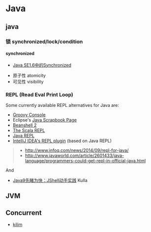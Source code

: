 Java
====

## java

### 锁 synchronized/lock/condition

#### synchronized

- [Java SE1.6中的Synchronized](http://ifeve.com/java-synchronized/)

* 原子性 atomicity
* 可见性 visibility


### REPL (Read Eval Print Loop)

Some currently available REPL alternatives for Java are:
* [Groovy Console](http://groovy.codehaus.org/Groovy+Console)
* Eclipse's [Java Scrapbook Page][]
* [Beanshell 2](https://code.google.com/p/beanshell2/)
* [The Scala REPL](http://www.scala-lang.org/old/node/2097)
* [Java REPL](https://github.com/albertlatacz/java-repl)
* [IntelliJ IDEA's REPL plugin][] (based on Java REPL)

>- http://www.infoq.com/news/2014/09/repl-for-java/
>- http://www.javaworld.com/article/2601433/java-language/programmers-could-get-repl-in-official-java.html

And

- [Java9先睹为快：JShell动手实践](http://www.importnew.com/16353.html) Kulla

[Java Scrapbook Page]: http://help.eclipse.org/luna/index.jsp?topic=%2Forg.eclipse.jdt.doc.user%2Ftasks%2Ftask-create_scrapbook_page.htm "eclipse java repl plugin"
[IntelliJ IDEA's REPL plugin]: https://plugins.jetbrains.com/plugin/7215?pr=idea

## JVM

## Concurrent

- [kilim](http://www.malhar.net/sriram/kilim/)

